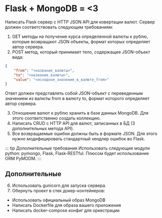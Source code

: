 # Flask + MongoDB = <3

Написать Flask сервер с HTTP JSON API для ковертации валют. Сервер должен соответствовать следующим требованиям:
1. GET методы на получение курса определенной валюты к рублю, которые возвращают JSON объекты, формат которых определяет автор сервера.
2. POST метод, который принимает тело, содержащее JSON-объект вида:

```json
{
    "from": "<название_валюты>",
    "to": "<название_валюты>",
    "value": "<исходное_значение_в_валюте_from>"
}
```

Ответ должен представлять собой JSON-объект с переведенным значением из валюты from в валюту to, формат которого определяет автор сервера.

3. Отношение валют к рублю хранить в базе данных MongoDB. Для этого соответственно создать коллекцию.
4. Написать CRUD с HTTP API для валют, записанных в БД (3 дополнительных метода API).
5. Все возвращаемые ошибки должны быть в формате JSON. Для этого нужно модифицировать стандартный хендлер ошибок во Flask.

::: tip Дополнительные требования
Использовать следующие модули python: pymongo, Flask, Flask-RESTful.
Плюcом будет использование ORM PyMODM.
:::

## Дополнительные

6. Использовать gunicorn для запуска сервера.
7. Обернуть проект в стек докер-контейнеров:
  * Использовать официальный образ MongoDB
  * Написать Dockerfile для образа вашего приложения
  * Написать docker-compose конфиг для оркестрации

